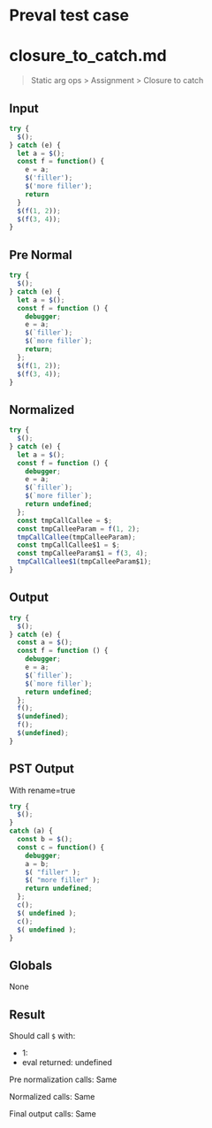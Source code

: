 # Preval test case

# closure_to_catch.md

> Static arg ops > Assignment > Closure to catch
>
> 

## Input

`````js filename=intro
try {
  $();
} catch (e) {
  let a = $();
  const f = function() {
    e = a;
    $('filler');
    $('more filler');
    return
  }
  $(f(1, 2));
  $(f(3, 4));
}
`````

## Pre Normal


`````js filename=intro
try {
  $();
} catch (e) {
  let a = $();
  const f = function () {
    debugger;
    e = a;
    $(`filler`);
    $(`more filler`);
    return;
  };
  $(f(1, 2));
  $(f(3, 4));
}
`````

## Normalized


`````js filename=intro
try {
  $();
} catch (e) {
  let a = $();
  const f = function () {
    debugger;
    e = a;
    $(`filler`);
    $(`more filler`);
    return undefined;
  };
  const tmpCallCallee = $;
  const tmpCalleeParam = f(1, 2);
  tmpCallCallee(tmpCalleeParam);
  const tmpCallCallee$1 = $;
  const tmpCalleeParam$1 = f(3, 4);
  tmpCallCallee$1(tmpCalleeParam$1);
}
`````

## Output


`````js filename=intro
try {
  $();
} catch (e) {
  const a = $();
  const f = function () {
    debugger;
    e = a;
    $(`filler`);
    $(`more filler`);
    return undefined;
  };
  f();
  $(undefined);
  f();
  $(undefined);
}
`````

## PST Output

With rename=true

`````js filename=intro
try {
  $();
}
catch (a) {
  const b = $();
  const c = function() {
    debugger;
    a = b;
    $( "filler" );
    $( "more filler" );
    return undefined;
  };
  c();
  $( undefined );
  c();
  $( undefined );
}
`````

## Globals

None

## Result

Should call `$` with:
 - 1: 
 - eval returned: undefined

Pre normalization calls: Same

Normalized calls: Same

Final output calls: Same
